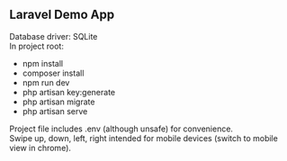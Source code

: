 ## Laravel Demo App

Database driver: SQLite <br/>
In project root:
* npm install
* composer install
* npm run dev
* php artisan key:generate
* php artisan migrate
* php artisan serve

Project file includes .env (although unsafe) for convenience. <br/>
Swipe up, down, left, right intended for mobile devices (switch to mobile view in chrome).
